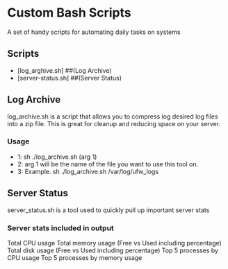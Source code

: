 # Custom Bash Scripts

A set of handy scripts for automating daily tasks on systems

## Scripts

- [log_arghive.sh] ##(Log Archive)
- [server-status.sh] ##(Server Status)

## Log Archive
<p>log_archive.sh is a script that allows you to compress log desired log files into a zip file. This is great for cleanup and reducing space on your server.</p>

### Usage
- 1: sh ./log_archive.sh (arg 1)
- 2: arg 1 will be the name of the file you want to use this tool on.
- 3: Example. sh ./log_archive.sh /var/log/ufw_logs

## Server Status
<p>server_status.sh is a tool used to quickly pull up important server stats</p>

### Server stats included in output
Total CPU usage
Total memory usage (Free vs Used including percentage)
Total disk usage (Free vs Used including percentage)
Top 5 processes by CPU usage
Top 5 processes by memory usage
